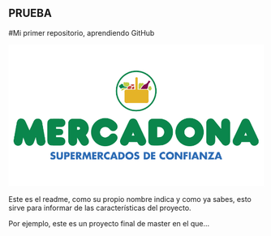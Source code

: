 ## PRUEBA
#Mi primer repositorio, aprendiendo GitHub

[![PRUEBA](https://github.com/GiselleGiralte/Mercadona_Project/blob/main/mercadona.png)](https://github.com/Fran-Mateos/PRUEBA/blob/main/Star_wars_dan_mumford_2.jpg)


Este es el readme, como su propio nombre indica y como ya sabes, esto sirve para informar de las características del proyecto. 

Por ejemplo, este es un proyecto final de master en el que...

